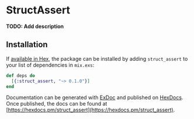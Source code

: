 # StructAssert

**TODO: Add description**

## Installation

If [available in Hex](https://hex.pm/docs/publish), the package can be installed
by adding `struct_assert` to your list of dependencies in `mix.exs`:

```elixir
def deps do
  [{:struct_assert, "~> 0.1.0"}]
end
```

Documentation can be generated with [ExDoc](https://github.com/elixir-lang/ex_doc)
and published on [HexDocs](https://hexdocs.pm). Once published, the docs can
be found at [https://hexdocs.pm/struct_assert](https://hexdocs.pm/struct_assert).

